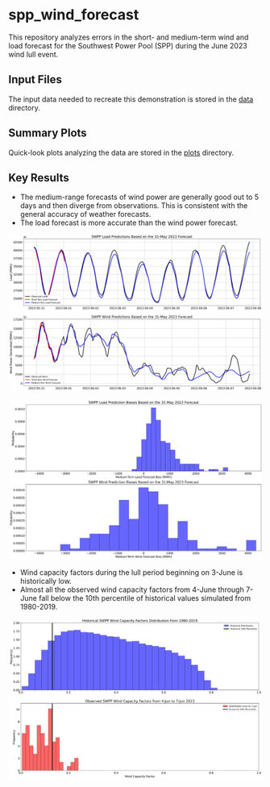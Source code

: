 # spp_wind_forecast
This repository analyzes errors in the short- and medium-term wind and load forecast for the Southwest Power Pool (SPP) during the June 2023 wind lull event.

## Input Files
The input data needed to recreate this demonstration is stored in the [data](data/) directory.

## Summary Plots
Quick-look plots analyzing the data are stored in the [plots](plots/) directory.

## Key Results
* The medium-range forecasts of wind power are generally good out to 5 days and then diverge from observations. This is 
consistent with the general accuracy of weather forecasts.
* The load forecast is more accurate than the wind power forecast.

<p align="center">
  <img src="plots/Wind_and_Load_Time_Series.png" />
</p>

<p align="center">
  <img src="plots/Bias_Distributions.png" />
</p>

* Wind capacity factors during the lull period beginning on 3-June is historically low.
* Almost all the observed wind capacity factors from 4-June through 7-June fall below the 10th percentile of historical
values simulated from 1980-2019.

<p align="center">
  <img src="plots/Wind_Capacity_Factor.png" />
</p>

